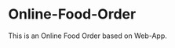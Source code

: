# Online-Food-Order

This is an Online Food Order based on Web-App.



























































































































































































































































































































































